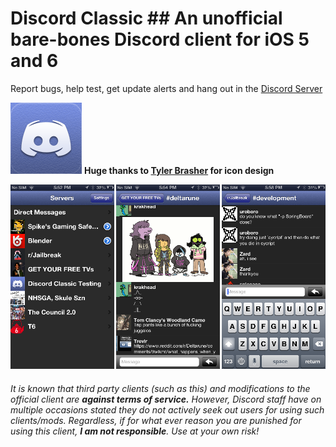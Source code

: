 # Discord Classic ## An unofficial bare-bones Discord client for iOS 5 and 6

Report bugs, help test, get update alerts and hang out in the [Discord Server](https://discord.gg/A93uJh3)

![icon](https://github.com/Cellomonster/iOS-Discord-Classic/raw/master/Icon%402x.png)
**Huge thanks to [Tyler Brasher](https://twitter.com/TyBrasher) for icon design**

![screenshot](https://github.com/Cellomonster/iOS-Discord-Classic/raw/master/Screenshots.png)





###### It is known that third party clients (such as this) and modifications to the official client are **against terms of service.** However, Discord staff have on multiple occasions stated they do not actively seek out users for using such clients/mods. Regardless, if for what ever reason you are punished for using this client, **I am not responsible**. Use at your own risk!

